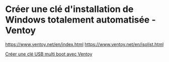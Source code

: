 # Créer une clé d'installation de Windows totalement automatisée - Ventoy

https://www.ventoy.net/en/index.html
https://www.ventoy.net/en/isolist.html

[Créer une clé USB multi boot avec Ventoy](https://lecrabeinfo.net/creer-une-cle-usb-multi-boot-avec-ventoy.html)


